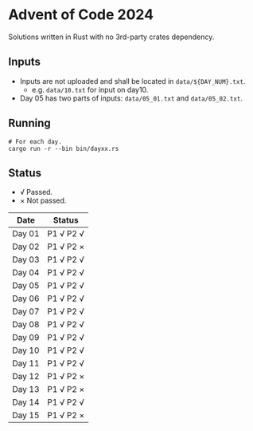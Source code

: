 # Advent of Code 2024

Solutions written in Rust with no 3rd-party crates dependency.

## Inputs

* Inputs are not uploaded and shall be located in `data/${DAY_NUM}.txt`.
  * e.g. `data/10.txt` for input on day10.
* Day 05 has two parts of inputs: `data/05_01.txt` and `data/05_02.txt`.

## Running

```shell
# For each day.
cargo run -r --bin bin/dayxx.rs
```

## Status

* √ Passed.
* × Not passed.

| Date   | Status    |
|--------|-----------|
| Day 01 | P1 √ P2 √ |
| Day 02 | P1 √ P2 × |
| Day 03 | P1 √ P2 √ |
| Day 04 | P1 √ P2 √ |
| Day 05 | P1 √ P2 √ |
| Day 06 | P1 √ P2 √ |
| Day 07 | P1 √ P2 √ |
| Day 08 | P1 √ P2 √ |
| Day 09 | P1 √ P2 √ |
| Day 10 | P1 √ P2 √ |
| Day 11 | P1 √ P2 √ |
| Day 12 | P1 √ P2 × |
| Day 13 | P1 √ P2 × |
| Day 14 | P1 √ P2 √ |
| Day 15 | P1 √ P2 × |
